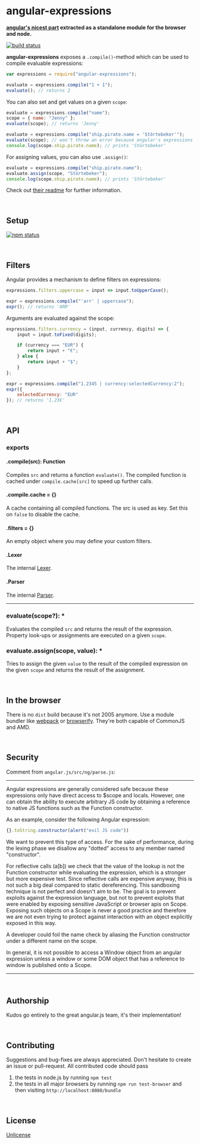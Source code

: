angular-expressions
===================

**[angular's nicest part](https://github.com/angular/angular.js/blob/6b049c74ccc9ee19688bb9bbe504c300e61776dc/src/ng/parse.js) extracted as a standalone module for the browser and node.**

[![build status](https://travis-ci.org/peerigon/angular-expressions.svg)](http://travis-ci.org/peerigon/angular-expressions)

**angular-expressions** exposes a `.compile()`-method which can be used to compile evaluable expressions:

```javascript
var expressions = require("angular-expressions");

evaluate = expressions.compile("1 + 1");
evaluate(); // returns 2
```

You can also set and get values on a given `scope`:

```javascript
evaluate = expressions.compile("name");
scope = { name: "Jenny" };
evaluate(scope); // returns 'Jenny'

evaluate = expressions.compile("ship.pirate.name = 'Störtebeker'");
evaluate(scope); // won't throw an error because angular's expressions are forgiving
console.log(scope.ship.pirate.name); // prints 'Störtebeker'
```

For assigning values, you can also use `.assign()`:

```javascript
evaluate = expressions.compile("ship.pirate.name");
evaluate.assign(scope, "Störtebeker");
console.log(scope.ship.pirate.name); // prints 'Störtebeker'
```

Check out [their readme](http://docs.angularjs.org/guide/expression) for further information.

<br />

Setup
-----

[![npm status](https://nodei.co/npm/angular-expressions.svg?downloads=true&stars=true&downloadRank=true)](https://npmjs.org/package/angular-expressions)


<br />

Filters
-------

Angular provides a mechanism to define filters on expressions:

```javascript
expressions.filters.uppercase = input => input.toUpperCase();

expr = expressions.compile("'arr' | uppercase");
expr(); // returns 'ARR'
```

Arguments are evaluated against the scope:

```javascript
expressions.filters.currency = (input, currency, digits) => {
    input = input.toFixed(digits);

    if (currency === "EUR") {
        return input + "€";
    } else {
        return input + "$";
    }
};

expr = expressions.compile("1.2345 | currency:selectedCurrency:2");
expr({
    selectedCurrency: "EUR"
}); // returns '1.23€'
```

<br />

API
----

### exports

#### .compile(src): Function

Compiles `src` and returns a function `evaluate()`. The compiled function is cached under `compile.cache[src]` to speed up further calls.

#### .compile.cache = {}

A cache containing all compiled functions. The src is used as key. Set this on `false` to disable the cache.

#### .filters = {}

An empty object where you may define your custom filters.

#### .Lexer

The internal [Lexer](https://github.com/angular/angular.js/blob/6b049c74ccc9ee19688bb9bbe504c300e61776dc/src/ng/parse.js#L116).

#### .Parser

The internal [Parser](https://github.com/angular/angular.js/blob/6b049c74ccc9ee19688bb9bbe504c300e61776dc/src/ng/parse.js#L390).

----

### evaluate(scope?): *

Evaluates the compiled `src` and returns the result of the expression. Property look-ups or assignments are executed on a given `scope`.

### evaluate.assign(scope, value): *

Tries to assign the given `value` to the result of the compiled expression on the given `scope` and returns the result of the assignment.

<br />

In the browser
--------------

There is no `dist` build because it's not 2005 anymore. Use a module bundler like [webpack](http://webpack.github.io/) or [browserify](http://browserify.org/). They're both capable of CommonJS and AMD.

<br />

Security
--------

Comment from `angular.js/src/ng/parse.js`:

---

Angular expressions are generally considered safe because these expressions only have direct
access to $scope and locals. However, one can obtain the ability to execute arbitrary JS code by
obtaining a reference to native JS functions such as the Function constructor.

As an example, consider the following Angular expression:

```javascript
{}.toString.constructor(alert("evil JS code"))
```

We want to prevent this type of access. For the sake of performance, during the lexing phase we
disallow any "dotted" access to any member named "constructor".

For reflective calls (a[b]) we check that the value of the lookup is not the Function constructor
while evaluating the expression, which is a stronger but more expensive test. Since reflective
calls are expensive anyway, this is not such a big deal compared to static dereferencing.
This sandboxing technique is not perfect and doesn't aim to be. The goal is to prevent exploits
against the expression language, but not to prevent exploits that were enabled by exposing
sensitive JavaScript or browser apis on Scope. Exposing such objects on a Scope is never a good
practice and therefore we are not even trying to protect against interaction with an object
explicitly exposed in this way.

A developer could foil the name check by aliasing the Function constructor under a different
name on the scope.

In general, it is not possible to access a Window object from an angular expression unless a
window or some DOM object that has a reference to window is published onto a Scope.

---

<br />

Authorship
----------
Kudos go entirely to the great angular.js team, it's their implementation!


<br />

Contributing
------------

Suggestions and bug-fixes are always appreciated. Don't hesitate to create an issue or pull-request. All contributed code should pass

1. the tests in node.js by running `npm test`
2. the tests in all major browsers by running `npm run test-browser` and then visiting `http://localhost:8080/bundle`

<br />

License
-------

[Unlicense](http://unlicense.org/)